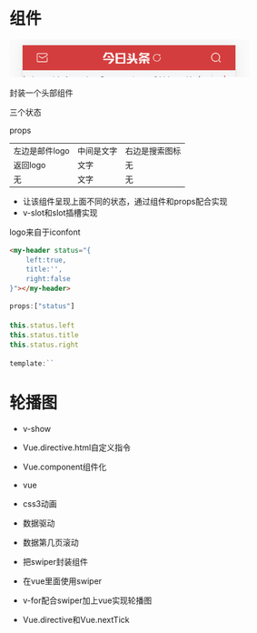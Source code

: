 # 组件

<img src="1.bmp" />

封装一个头部组件

三个状态

props

||||
|-|-|-|
|左边是邮件logo|中间是文字|右边是搜索图标|
|返回logo|文字|无|
|无|文字|无|

- 让该组件呈现上面不同的状态，通过组件和props配合实现
- v-slot和slot插槽实现

logo来自于iconfont

```html
<my-header status="{
    left:true,
    title:'',
    right:false
}"></my-header>
```
```js
props:["status"]

this.status.left
this.status.title
this.status.right

template:``
```


# 轮播图


- v-show
- Vue.directive.html自定义指令
- Vue.component组件化

- vue
- css3动画
- 数据驱动
- 数据第几页滚动


- 把swiper封装组件
- 在vue里面使用swiper
- v-for配合swiper加上vue实现轮播图

- Vue.directive和Vue.nextTick
